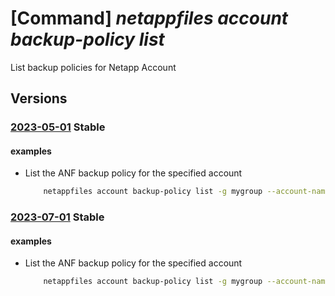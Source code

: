 # [Command] _netappfiles account backup-policy list_

List backup policies for Netapp Account

## Versions

### [2023-05-01](/Resources/mgmt-plane/L3N1YnNjcmlwdGlvbnMve30vcmVzb3VyY2Vncm91cHMve30vcHJvdmlkZXJzL21pY3Jvc29mdC5uZXRhcHAvbmV0YXBwYWNjb3VudHMve30vYmFja3VwcG9saWNpZXM=/2023-05-01.xml) **Stable**

<!-- mgmt-plane /subscriptions/{}/resourcegroups/{}/providers/microsoft.netapp/netappaccounts/{}/backuppolicies 2023-05-01 -->

#### examples

- List the ANF backup policy for the specified account
    ```bash
        netappfiles account backup-policy list -g mygroup --account-name myname
    ```

### [2023-07-01](/Resources/mgmt-plane/L3N1YnNjcmlwdGlvbnMve30vcmVzb3VyY2Vncm91cHMve30vcHJvdmlkZXJzL21pY3Jvc29mdC5uZXRhcHAvbmV0YXBwYWNjb3VudHMve30vYmFja3VwcG9saWNpZXM=/2023-07-01.xml) **Stable**

<!-- mgmt-plane /subscriptions/{}/resourcegroups/{}/providers/microsoft.netapp/netappaccounts/{}/backuppolicies 2023-07-01 -->

#### examples

- List the ANF backup policy for the specified account
    ```bash
        netappfiles account backup-policy list -g mygroup --account-name myname
    ```
